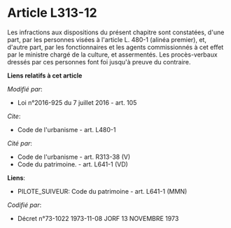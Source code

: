 # Article L313-12

Les infractions aux dispositions du présent chapitre sont constatées, d'une part, par les personnes visées à l'article L.
480-1 (alinéa premier), et, d'autre part, par les fonctionnaires et les agents commissionnés à cet effet par le ministre
chargé     de la culture, et assermentés. Les procès-verbaux dressés par ces personnes font foi jusqu'à preuve du contraire.

**Liens relatifs à cet article**

_Modifié par_:

  - Loi n°2016-925 du 7 juillet 2016 - art. 105

_Cite_:

  - Code de l'urbanisme - art. L480-1

_Cité par_:

  - Code de l'urbanisme - art. R313-38 (V)
  - Code du patrimoine. - art. L641-1 (VD)

**Liens**:

  - PILOTE_SUIVEUR: Code du patrimoine - art. L641-1 (MMN)

_Codifié par_:

  - Décret n°73-1022 1973-11-08 JORF 13 NOVEMBRE 1973
